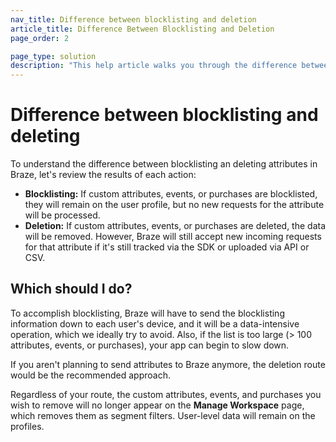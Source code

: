 ```yaml
---
nav_title: Difference between blocklisting and deletion
article_title: Difference Between Blocklisting and Deletion
page_order: 2

page_type: solution
description: "This help article walks you through the difference between attribute blocklisting and deletion."
---
```


# Difference between blocklisting and deleting

To understand the difference between blocklisting an deleting attributes in Braze, let's review the results of each action:

- **Blocklisting:** If custom attributes, events, or purchases are blocklisted, they will remain on the user profile, but no new requests for the attribute will be processed.
- **Deletion:** If custom attributes, events, or purchases are deleted, the data will be removed. However, Braze will still accept new incoming requests for that attribute if it's still tracked via the SDK or uploaded via API or CSV.

## Which should I do?

To accomplish blocklisting, Braze will have to send the blocklisting information down to each user's device, and it will be a data-intensive operation, which we ideally try to avoid. Also, if the list is too large (> 100 attributes, events, or purchases), your app can begin to slow down. 

If you aren't planning to send attributes to Braze anymore, the deletion route would be the recommended approach.

Regardless of your route, the custom attributes, events, and purchases you wish to remove will no longer appear on the **Manage Workspace** page, which removes them as segment filters. User-level data will remain on the profiles. 